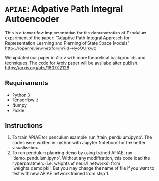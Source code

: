 # `APIAE`: Adpative Path Integral Autoencoder

This is a tensorlfow implementation for the demonstration of Pendulum experiment of the paper: "Adaptive Path-Integral Approach for Representation Learning and Planning of State Space Models":
https://openreview.net/forum?id=HyoOUrkwz

We updated our paper in Arxiv with more theoretical backgrounds and techniques. The code for Arxiv paper will be availabe after publish.
https://arxiv.org/abs/1807.02128

## Requirements

- Python 3
- Tensorflow 3
- Numpy
- Pickle

## Instructions

1. To train APIAE for pendulum example, run 'train_pendulum.ipynb'.
The codes were written in ipython with Jupyter Notebook for the better visualization.
2. To run pendulum planning demo by using trained APIAE, run 'demo_pendulum.ipynb'.
Without any modification, this code load the hyperparatmers (i.e. weights of neural networks) from 'weights_demo.pkl'.
But you may change the name of file if you want to test with new APIAE network trained from step 1.
